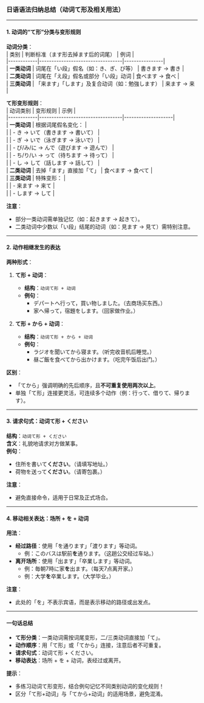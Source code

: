 ### 日语语法归纳总结（动词て形及相关用法）

---

#### **1. 动词的“て形”分类与变形规则**  
**动词分类**：  
| 类别       | 判断标准（ます形去掉ます后的词尾） | 例词           |  
|------------|----------------------------------|----------------|  
| **一类动词** | 词尾在「い段」假名（如：き、ぎ、び等） | 書きます → 書き |  
| **二类动词** | 词尾在「え段」假名或部分「い段」动词 | 食べます → 食べ |  
| **三类动词** | 「来ます」「します」及复合动词（如：勉強します） | 来ます → 来    |  

**て形变形规则**：  
| 动词类别   | 变形规则                           | 示例               |  
|------------|----------------------------------|--------------------|  
| **一类动词** | 根据词尾假名变化：                |  
|            | - き → いて（書きます → 書いて）  |  
|            | - ぎ → いで（泳ぎます → 泳いで）  |  
|            | - び/み/に → んで（遊びます → 遊んで） |  
|            | - ち/り/い → って（待ちます → 待って） |  
|            | - し → して（話します → 話して）  |  
| **二类动词** | 去掉「ます」直接加「て」            | 食べます → 食べて |  
| **三类动词** | 特殊变形：                        |  
|            | - 来ます → 来て                   |  
|            | - します → して                   |  

**注意**：  
- 部分一类动词需单独记忆（如：起きます → 起きて）。  
- 二类动词中少数以「い段」结尾的动词（如：見ます → 見て）需特别注意。  

---

#### **2. 动作相继发生的表达**  
**两种形式**：  
1. **て形 + 动词**：  
   - **结构**：`动词て形 + 动词`  
   - **例句**：  
     - デパートへ行って，買い物しました。（去商场买东西。）  
     - 家へ帰って，宿題をします。（回家做作业。）  

2. **て形 + から + 动词**：  
   - **结构**：`动词て形 + から + 动词`  
   - **例句**：  
     - ラジオを聞いてから寝ます。（听完收音机后睡觉。）  
     - 昼ご飯を食べてから出かけます。（吃完午饭后出门。）  

**区别**：  
- 「てから」强调明确的先后顺序，且**不可重复使用两次以上**。  
- 单独「て形」连接更灵活，可连续多个动作（例：行って、借りて、帰ります）。  

---

#### **3. 请求句式：动词て形 + ください**  
**结构**：`动词て形 + ください`  
**含义**：礼貌地请求对方做某事。  
**例句**：  
- 住所を書いて**ください**。（请填写地址。）  
- 荷物を送って**ください**。（请寄包裹。）  

**注意**：  
- 避免直接命令，适用于日常及正式场合。  

---

#### **4. 移动相关表达：场所 + を + 动词**  
**用法**：  
- **经过路径**：使用「を通ります」「渡ります」等动词。  
  - 例：このバスは駅前**を**通ります。（这趟公交经过车站。）  
- **离开场所**：使用「出ます」「卒業します」等动词。  
  - 例：毎朝7時に家**を**出ます。（每天7点离开家。）  
  - 例：大学**を**卒業します。（大学毕业。）  

**注意**：  
- 此处的「を」不表示宾语，而是表示移动的路径或出发点。  

---

#### **一句话总结**  
- **て形分类**：一类动词需按词尾变形，二/三类动词直接加「て」。  
- **动作顺序**：用「て形」或「てから」连接，注意后者不可重复。  
- **请求句式**：动词て形 + ください。  
- **移动表达**：场所 + を + 动词，表经过或离开。  

**提示**：  
- 多练习动词て形变形，结合例句记忆不同类别动词的变化规则！  
- 区分「て形+动词」与「てから+动词」的适用场景，避免混淆。